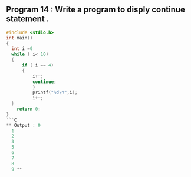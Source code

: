 ## Program 14 : Write a program to disply continue statement .
```C
#include <stdio.h>
int main()
{
  int i =0
  while ( i< 10)
  {
      if ( i == 4)
      {
          i++;
          continue;
          }
          printf("%d\n",i);
          i++;
  }
    return 0;
}
```C
** Output : 0
  1
  2
  3
  5
  6
  7
  8
  9 **
